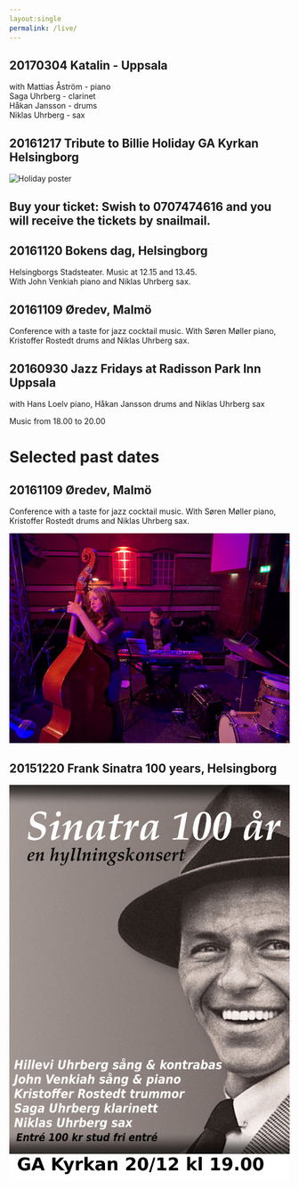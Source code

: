 ```yaml
---
layout:single
permalink: /live/
---
```


## 20170304 Katalin - Uppsala
with Mattias Åström - piano <br>
Saga Uhrberg - clarinet <br>
Håkan Jansson - drums <br>
Niklas Uhrberg - sax




## 20161217 Tribute to Billie Holiday GA Kyrkan Helsingborg


![Holiday poster](/images/affisch-hillevi-medium-färg.jpg "I'll Be Seeing You")

## Buy your ticket: Swish to 0707474616 and you will receive the tickets by snailmail.  




## 20161120 Bokens dag, Helsingborg
Helsingborgs Stadsteater. Music at 12.15 and 13.45. <br> 
With John Venkiah piano and Niklas Uhrberg sax.

## 20161109 Øredev, Malmö
Conference with a taste for jazz cocktail music. With Søren Møller piano, Kristoffer Rostedt drums and Niklas Uhrberg sax.


## 20160930 Jazz Fridays at Radisson Park Inn Uppsala 

with Hans Loelv piano, Håkan Jansson drums and Niklas Uhrberg sax

Music from 18.00 to 20.00






# Selected past dates

## 20161109 Øredev, Malmö
Conference with a taste for jazz cocktail music. With Søren Møller piano, Kristoffer Rostedt drums and Niklas Uhrberg sax.

![oredev](/images/oredev2016.jpg "Øredev 2016")


## 20151220 Frank Sinatra 100 years, Helsingborg

![Sinatra poster](/images/poster0-saga-medium.jpg "Sinatra 100 years")


